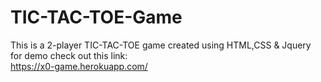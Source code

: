 # TIC-TAC-TOE-Game
This is a 2-player TIC-TAC-TOE game created using HTML,CSS &amp; Jquery  
for demo check out this link:  
https://x0-game.herokuapp.com/

